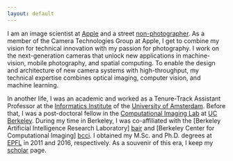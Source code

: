 ```yaml
---
layout: default
---
```

I am an image scientist at [Apple][apple] and a street [non-photographer][portfolio]. As a member of the Camera Technologies Group at Apple, I get to combine my vision for technical innovation with my passion for photography. I work on the next-generation cameras that unlock new applications in machine-vision, mobile photography, and spatial computing. To enable the design and architecture of new camera systems with high-throughput, my technical expertise combines optical imaging, computer vision, and machine learning. 

In another life, I was an academic and worked as a Tenure-Track Assistant Professor at the [Informatics Institute][iins] of the [University of Amsterdam][uva]. Before that, I was a post-doctoral fellow in the [Computational Imaging Lab][cilab] at [UC Berkeley]. During my time in Berkeley, I was co-affiliated with the
[Berkeley Artificial Intelligence Research Laboratory] [bair] and [Berkeley
Center for Computational Imaging] [bcci]. I obtained my M.Sc. and Ph.D. degrees at [EPFL] in 2011 and 2016, respectively. As a souvenir of this era, I keep my [scholar][scholar] page.


[apple]: https://www.apple.com
[portfolio]: https://www.flickr.com/photos/mercury_fur
[uva]: http://www.uva.nl
[iins]: http://ivi.uva.nl
[EPFL]: http://www.epfl.ch
[cilab]: http://laurawaller.com 
[bair]: http://bair.berkeley.edu/
[bcci]: http://www.comp-imaging.berkeley.edu/
[UC Berkeley]: http://www.eecs.berkeley.edu
[scholar]: https://scholar.google.com/citations?user=chP1Vc0AAAAJ&hl=en


